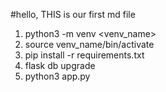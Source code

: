 #hello, THIS is our first md file

1. python3 -m venv <venv_name>
2. source venv_name/bin/activate
3. pip install -r requirements.txt
4. flask db upgrade
5. python3 app.py